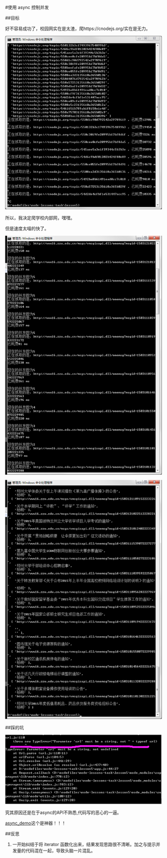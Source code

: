 #使用 async 控制并发


##目标

好不容易成功了，校园网实在是太渣，爬https://cnodejs.org/实在是无力。

![](./cnode.png)

所以，我决定爬学校内部网，嘿嘿。

但是速度太喵的快了。

![](./zzu1.png)

![](./zzu2.png)



##踩的坑

![](./bug.png)

究其原因还是在于async的API不熟悉,代码写的恶心的一逼。

[async_demo](https://github.com/bsspirit/async_demo)这个是神器！！！

##反思

1. 一开始纠结于将 iterator 函数化出来，结果发现思路很不清晰。加之与提示并发量的代码混在一起，导致头脑一片混乱。
